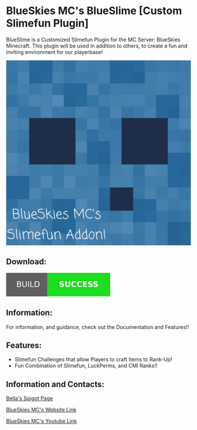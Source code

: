 # BlueSkies MC's BlueSlime [Custom Slimefun Plugin]

BlueSlime is a Customized Slimefun Plugin for the MC Server: BlueSkies Minecraft. 
This plugin will be used in addition to others, to create a fun and inviting environment 
for our playerbase!

![](https://github.com/BellaIngenue/BlueSlime/blob/master/BSImage.png?raw=true)

## Download:
[![Build Status](https://github.com/BellaIngenue/BlueSlime/blob/master/badge.svg?raw=true)](https://github.com/BellaIngenue/BlueSlime)

## Information:
For information, and guidance, check out the Documentation and Features!!

## Features:
* Slimefun Challenges that allow Players to craft Items to Rank-Up!
* Fun Combination of Slimefun, LuckPerms, and CMI Ranks!!

## Information and Contacts:
[Bella's Spigot Page](https://www.spigotmc.org/members/siena.607042/)

[BlueSkies MC's Website Link](https://www.blueskiesmc.xyz/home)

[BlueSkies MC's Youtube Link](https://www.youtube.com/channel/UCyEsqmkdzKS9ZVSpUy7rFyA)



